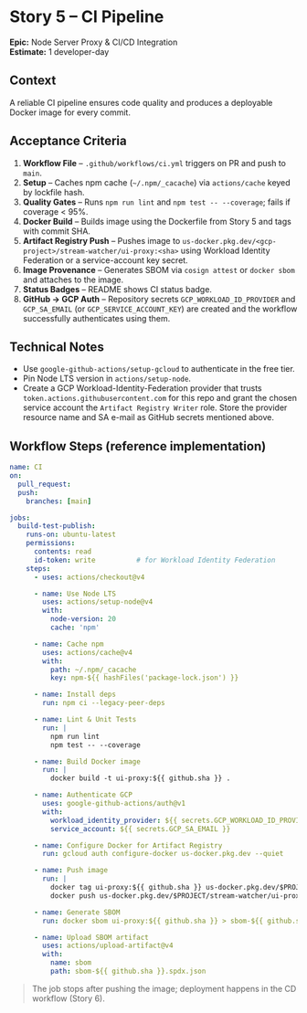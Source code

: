 # Story 5 – CI Pipeline

**Epic:** Node Server Proxy & CI/CD Integration  
**Estimate:** 1 developer-day

## Context
A reliable CI pipeline ensures code quality and produces a deployable Docker image for every commit.

## Acceptance Criteria
1. **Workflow File** – `.github/workflows/ci.yml` triggers on PR and push to `main`.
2. **Setup** – Caches npm cache (`~/.npm/_cacache`) via `actions/cache` keyed by lockfile hash.
3. **Quality Gates** – Runs `npm run lint` and `npm test -- --coverage`; fails if coverage < 95%.
4. **Docker Build** – Builds image using the Dockerfile from Story 5 and tags with commit SHA.
5. **Artifact Registry Push** – Pushes image to `us-docker.pkg.dev/<gcp-project>/stream-watcher/ui-proxy:<sha>` using Workload Identity Federation or a service-account key secret.
6. **Image Provenance** – Generates SBOM via `cosign attest` or `docker sbom` and attaches to the image.
7. **Status Badges** – README shows CI status badge.
8. **GitHub → GCP Auth** – Repository secrets `GCP_WORKLOAD_ID_PROVIDER` and `GCP_SA_EMAIL` (or `GCP_SERVICE_ACCOUNT_KEY`) are created and the workflow successfully authenticates using them.

## Technical Notes
* Use `google-github-actions/setup-gcloud` to authenticate in the free tier.
* Pin Node LTS version in `actions/setup-node`.
* Create a GCP Workload-Identity-Federation provider that trusts `token.actions.githubusercontent.com` for this repo and grant the chosen service account the `Artifact Registry Writer` role.  Store the provider resource name and SA e-mail as GitHub secrets mentioned above.

## Workflow Steps (reference implementation)
```yaml
name: CI
on:
  pull_request:
  push:
    branches: [main]

jobs:
  build-test-publish:
    runs-on: ubuntu-latest
    permissions:
      contents: read
      id-token: write          # for Workload Identity Federation
    steps:
      - uses: actions/checkout@v4

      - name: Use Node LTS
        uses: actions/setup-node@v4
        with:
          node-version: 20
          cache: 'npm'

      - name: Cache npm
        uses: actions/cache@v4
        with:
          path: ~/.npm/_cacache
          key: npm-${{ hashFiles('package-lock.json') }}

      - name: Install deps
        run: npm ci --legacy-peer-deps

      - name: Lint & Unit Tests
        run: |
          npm run lint
          npm test -- --coverage

      - name: Build Docker image
        run: |
          docker build -t ui-proxy:${{ github.sha }} .

      - name: Authenticate GCP
        uses: google-github-actions/auth@v1
        with:
          workload_identity_provider: ${{ secrets.GCP_WORKLOAD_ID_PROVIDER }}
          service_account: ${{ secrets.GCP_SA_EMAIL }}

      - name: Configure Docker for Artifact Registry
        run: gcloud auth configure-docker us-docker.pkg.dev --quiet

      - name: Push image
        run: |
          docker tag ui-proxy:${{ github.sha }} us-docker.pkg.dev/$PROJECT/stream-watcher/ui-proxy:${{ github.sha }}
          docker push us-docker.pkg.dev/$PROJECT/stream-watcher/ui-proxy:${{ github.sha }}

      - name: Generate SBOM
        run: docker sbom ui-proxy:${{ github.sha }} > sbom-${{ github.sha }}.spdx.json

      - name: Upload SBOM artifact
        uses: actions/upload-artifact@v4
        with:
          name: sbom
          path: sbom-${{ github.sha }}.spdx.json
```

> The job stops after pushing the image; deployment happens in the CD workflow (Story 6). 